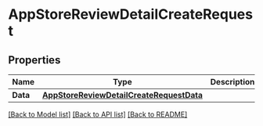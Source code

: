 # AppStoreReviewDetailCreateRequest

## Properties

Name | Type | Description | Notes
------------ | ------------- | ------------- | -------------
**Data** | [**AppStoreReviewDetailCreateRequestData**](AppStoreReviewDetailCreateRequest_data.md) |  | 

[[Back to Model list]](../README.md#documentation-for-models) [[Back to API list]](../README.md#documentation-for-api-endpoints) [[Back to README]](../README.md)


